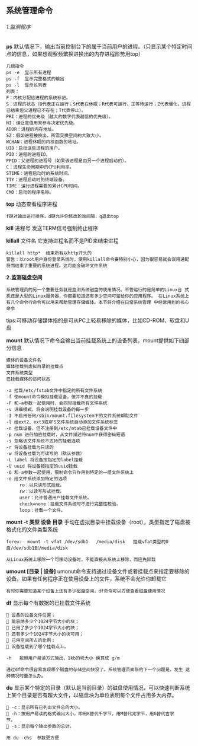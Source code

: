 ## 系统管理命令

###### 1.监测程序

**ps**   	默认情况下，输出当前控制台下的属于当前用户的进程。（只显示某个特定时间点的信息，如果想观察频繁换进换出的内存进程形势用top）

```shell
几组指令
ps -e  显示所有进程
ps -f  显示完整格式的输出
ps -l  显示长列表
列表：
F：内核分配给进程的系统标记。
S：进程的状态（O代表正在运行；S代表在休眠；R代表可运行，正等待运行；Z代表僵化，进程已结束但父进程已不存在；T代表停止）。
PRI：进程的优先级（越大的数字代表越低的优先级）。
NI：谦让度值用来参与决定优先级。
ADDR：进程的内存地址。
SZ：假如进程被换出，所需交换空间的大致大小。
WCHAN：进程休眠的内核函数的地址。
UID：启动这些进程的用户。
PID：进程的进程ID。
PPID：父进程的进程号（如果该进程是由另一个进程启动的）。
C：进程生命周期中的CPU利用率。
STIME：进程启动时的系统时间。
TTY：进程启动时的终端设备。
TIME：运行进程需要的累计CPU时间。
CMD：启动的程序名称。
```

**top** 			动态查看程序进程

```shell
f键对输出进行排序，d键允许你修改轮询间隔，q退出top
```

**kill**   进程号			 发送TERM信号强制终止程序

**killall** 文件名    		它支持进程名而不是PID来结束进程

```shell
killall http*  结束所有以http开头的
警告：以root用户身份登录系统时，使用killall命令要特别小心，因为很容易就会误用通配符而结束了重要的系统进程。这可能会破坏文件系统
```

**2.监测磁盘空间**

`系统管理员的另一个重要任务就是监测系统磁盘的使用情况。不管运行的是简单的Linux台 式机还是大型的Linux服务器，你都要知道还有多少空间可留给你的应用程序。 在Linux系统上有几个命令行命令可以用来帮助管理存储媒体。本节将介绍在日常系统管理 中经常用到的核心命令`

tips:可移动存储媒体指的是可从PC上轻易移除的媒体，比如CD-ROM、软盘和U盘





**mount**     默认情况下命令会输出当前挂载系统上的设备列表。mount提供如下四部分信息

```shell
媒体的设备文件名
媒体挂载到虚拟目录的挂载点
文件系统类型
已挂载媒体的访问状态

-a 挂载/etc/fstab文件中指定的所有文件系统
-f 使mount命令模拟挂载设备，但并不真的挂载
-F 和-a参数一起使用时，会同时挂载所有文件系统
-v 详细模式，将会说明挂载设备的每一步
-I 不启用任何/sbin/mount.filesystem下的文件系统帮助文件
-l 给ext2、ext3或XFS文件系统自动添加文件系统标签
-n 挂载设备，但不注册到/etc/mtab已挂载设备文件中
-p num 进行加密挂载时，从文件描述符num中获得密码短语
-s 忽略该文件系统不支持的挂载选项
-r 将设备挂载为只读的
-w 将设备挂载为可读写的（默认参数）
-L label 将设备按指定的label挂载
-U uuid 将设备按指定的uuid挂载
-O 和-a参数一起使用，限制命令只作用到特定的一组文件系统上
-o 给文件系统添加特定的选项
	 ro：以只读形式挂载。
	 rw：以读写形式挂载。
	 user：允许普通用户挂载文件系统。
	 check=none：挂载文件系统时不进行完整性校验。
	 loop：挂载一个文件。
```



**mount  -t  类型   设备   目录**    	手动在虚拟目录中挂载设备（root），类型指定了磁盘被格式化的文件类型系统

```shell
forex:  mount -t vfat /dev/sdb1   /media/disk   挂载vfat类型的U盘/dev/sdb1到/media/disk
```



`从Linux系统上移除一个可移动设备时，不能直接从系统上移除，而应先卸载`



**umount 		[目录  |  设备]**   	umonut命令支持通过设备文件或者挂载点来指定要移除的设备。如果有任何程序正在使用设备上的文件，系统不会允许你卸载它



`有时你需要知道某个设备上还有多少磁盘空间，df命令可以方便查看磁盘使用情况`



**df** 			显示每个有数据的已挂载文件系统

```shell
 设备的设备文件位置；
 能容纳多少个1024字节大小的块；
 已用了多少个1024字节大小的块；
 还有多少个1024字节大小的块可用；
 已用空间所占的比例；
 设备挂载到了哪个挂载点上。

-h   按照用户易读方式输出，1kb的块大小 换算成 g/m
```



`通过df命令很容易发现哪个磁盘的存储空间快没了。系统管理员面临的下一个问题是，发生 这种情况时要怎么办。`

**du**    	显示某个特定的目录（默认是当前目录）的磁盘使用情况，可以快速判断系统上某个目录是否有超大文件，以磁盘块为单位表明每个文件占用多大内存。

```shell
 -c：显示所有已列出文件总的大小。
 -h：按用户易读的格式输出大小，即用K替代千字节，用M替代兆字节，用G替代吉字
节。
 -s：显示每个输出参数的总计。

用 du -chs  参数更方便
```



